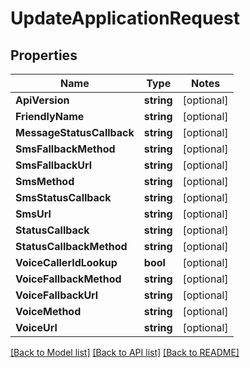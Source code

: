 # UpdateApplicationRequest

## Properties
Name | Type | Notes
------------ | ------------- | -------------
**ApiVersion** | **string** | [optional] 
**FriendlyName** | **string** | [optional] 
**MessageStatusCallback** | **string** | [optional] 
**SmsFallbackMethod** | **string** | [optional] 
**SmsFallbackUrl** | **string** | [optional] 
**SmsMethod** | **string** | [optional] 
**SmsStatusCallback** | **string** | [optional] 
**SmsUrl** | **string** | [optional] 
**StatusCallback** | **string** | [optional] 
**StatusCallbackMethod** | **string** | [optional] 
**VoiceCallerIdLookup** | **bool** | [optional] 
**VoiceFallbackMethod** | **string** | [optional] 
**VoiceFallbackUrl** | **string** | [optional] 
**VoiceMethod** | **string** | [optional] 
**VoiceUrl** | **string** | [optional] 

[[Back to Model list]](../README.md#documentation-for-models) [[Back to API list]](../README.md#documentation-for-api-endpoints) [[Back to README]](../README.md)


